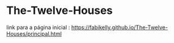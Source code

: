 # The-Twelve-Houses
link para a página inicial : https://fabikelly.github.io/The-Twelve-Houses/principal.html
